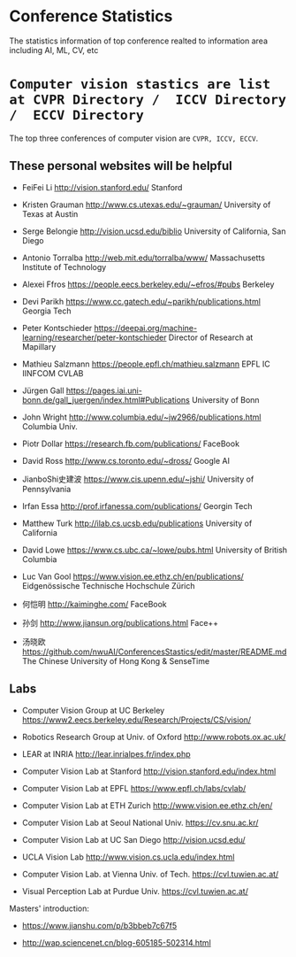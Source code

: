 Conference Statistics
===
The statistics information of top conference realted to information area including AI, ML, CV, etc

# `Computer vision stastics are list at CVPR Directory /  ICCV Directory /  ECCV Directory`
The top three conferences of computer vision are `CVPR, ICCV, ECCV`. 
## These personal websites will be helpful 
  
 * FeiFei Li            http://vision.stanford.edu/                         Stanford

 * Kristen Grauman      http://www.cs.utexas.edu/~grauman/                  University of Texas at Austin
  
 * Serge Belongie       http://vision.ucsd.edu/biblio                       University of California, San Diego
  
 * Antonio Torralba     http://web.mit.edu/torralba/www/                    Massachusetts Institute of Technology
  
 * Alexei Ffros         https://people.eecs.berkeley.edu/~efros/#pubs       Berkeley
  
 * Devi Parikh          https://www.cc.gatech.edu/~parikh/publications.html  Georgia Tech
  
 * Peter Kontschieder   https://deepai.org/machine-learning/researcher/peter-kontschieder  Director of Research at Mapillary
  
 * Mathieu Salzmann     https://people.epfl.ch/mathieu.salzmann              EPFL IC IINFCOM CVLAB
  
 * Jürgen Gall          https://pages.iai.uni-bonn.de/gall_juergen/index.html#Publications  University of Bonn
  
 * John Wright          http://www.columbia.edu/~jw2966/publications.html    Columbia Univ.
  
 * Piotr Dollar         https://research.fb.com/publications/                FaceBook
  
 * David Ross           http://www.cs.toronto.edu/~dross/                    Google AI  

 * JianboShi史建波       https://www.cis.upenn.edu/~jshi/                    University of Pennsylvania

 * Irfan Essa           http://prof.irfanessa.com/publications/             Georgin Tech
  
 * Matthew Turk         http://ilab.cs.ucsb.edu/publications                University of California
  
 * David Lowe           https://www.cs.ubc.ca/~lowe/pubs.html               University of British Columbia
  
 * Luc Van Gool         https://www.vision.ee.ethz.ch/en/publications/      Eidgenössische Technische Hochschule Zürich
  
 * 何恺明               http://kaiminghe.com/                                FaceBook
  
 * 孙剑                 http://www.jiansun.org/publications.html             Face++
  
 * 汤晓欧               https://github.com/nwuAI/ConferencesStastics/edit/master/README.md   The Chinese University of Hong Kong & SenseTime
  
  ## Labs 
  
  * Computer Vision Group at UC Berkeley    https://www2.eecs.berkeley.edu/Research/Projects/CS/vision/
  
  * Robotics Research Group at Univ. of Oxford   http://www.robots.ox.ac.uk/
  
  * LEAR at INRIA    http://lear.inrialpes.fr/index.php
  
  * Computer Vision Lab at Stanford  http://vision.stanford.edu/index.html
  
  * Computer Vision Lab at EPFL    https://www.epfl.ch/labs/cvlab/
  
  * Computer Vision Lab at ETH Zurich  http://www.vision.ee.ethz.ch/en/
  
  * Computer Vision Lab at Seoul National Univ.   https://cv.snu.ac.kr/
  
  * Computer Vision Lab at UC San Diego  http://vision.ucsd.edu/
  
  * UCLA Vision Lab  http://www.vision.cs.ucla.edu/index.html
  
  * Computer Vision Lab. at Vienna Univ. of Tech.   https://cvl.tuwien.ac.at/
  
  * Visual Perception Lab at Purdue Univ.   https://cvl.tuwien.ac.at/
  
  
  
  
  Masters' introduction:
  
  * https://www.jianshu.com/p/b3bbeb7c67f5
  
  * http://wap.sciencenet.cn/blog-605185-502314.html


